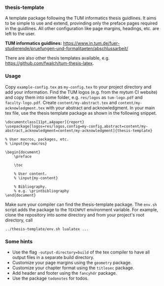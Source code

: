 ### thesis-template

A template package following the TUM informatics thesis guidlines. It aims to be simple to use and extend, provinding only the preface pages required in the guidlines. All other configuration like page margins, headings, etc. are left to the user.

**TUM informatics guidlines:** https://www.in.tum.de/fuer-studierende/pruefungen-und-formalitaeten/abschlussarbeit/

There are also other thesis templates available, e.g. https://github.com/fwalch/tum-thesis-latex.

### Usage

Copy `example-config.tex` as `my-config.tex` to your project directory and add your information. Find the TUM logos (e.g. from the mytum CI website) and copy them into some folder, e.g. `res/logos` as `tum-logo.pdf` and `faculty-logo.pdf`. Create `content/my-abstract.tex` and `content/my-acknowledgment.tex` with your abstract and acknowledgment. In your main tex file, use the thesis template package as shown in the following snippet.

```
\documentclass[11pt,a4paper]{report}
\usepackage[logos=res/logos,config=my-config,abstract=content/my-abstract,acknowledgment=content/my-acknowledgment]{thesis-template}

% User macros, packages, etc.
% \input{my-macros}

\begin{document}
	\preface
	
	\toc
	
	% User content.
	% \input{my-content}
	
	% Bibliography.
	% e.g. \printbibliography
\end{document}
```

Make sure your compiler can find the thesis-template package. The `env.sh` script adds the package to the `TEXINPUT` environment variable. For example, clone the repository into some directory and from your project's root directory, call

```
../thesis-template/env.sh lualatex ...
```

### Some hints

- Use the flag `-output-directory=build` of the tex compiler to have all output files in a separate build directory.
- Customize your page margins using the `geometry` package.
- Customize your chapter format using the `titlesec` package. 
- Add header and footer using the `fancyhdr` package.
- Use the package `todonotes` for todos.
